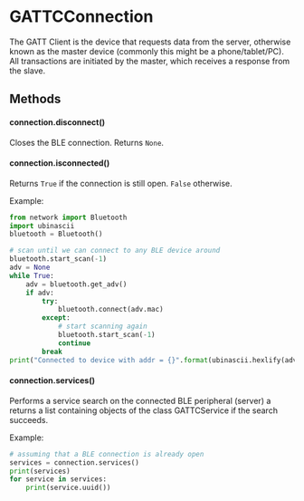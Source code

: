 # GATTCConnection

The GATT Client is the device that requests data from the server, otherwise known as the master device \(commonly this might be a phone/tablet/PC\). All transactions are initiated by the master, which receives a response from the slave.

## Methods

#### connection.disconnect\(\)

Closes the BLE connection. Returns `None`.

#### connection.isconnected\(\)

Returns `True` if the connection is still open. `False` otherwise.

Example:

```python
from network import Bluetooth
import ubinascii
bluetooth = Bluetooth()

# scan until we can connect to any BLE device around
bluetooth.start_scan(-1)
adv = None
while True:
    adv = bluetooth.get_adv()
    if adv:
        try:
            bluetooth.connect(adv.mac)
        except:
            # start scanning again
            bluetooth.start_scan(-1)
            continue
        break
print("Connected to device with addr = {}".format(ubinascii.hexlify(adv.mac)))
```

#### connection.services\(\)

Performs a service search on the connected BLE peripheral \(server\) a returns a list containing objects of the class GATTCService if the search succeeds.

Example:

```python
# assuming that a BLE connection is already open
services = connection.services()
print(services)
for service in services:
    print(service.uuid())
```

